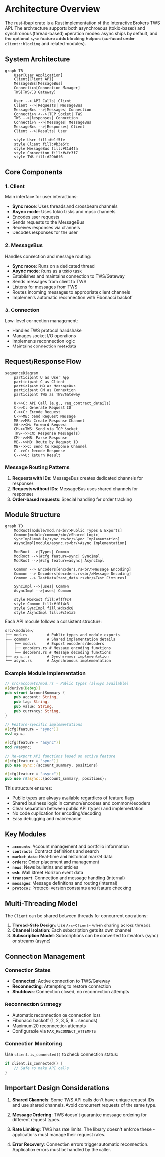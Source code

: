 # Architecture Overview

The rust-ibapi crate is a Rust implementation of the Interactive Brokers TWS API. The architecture supports both asynchronous (tokio-based) and synchronous (thread-based) operation modes: async ships by default, and the optional `sync` feature adds blocking helpers (surfaced under `client::blocking` and related modules).

## System Architecture

```mermaid
graph TB
    User[User Application]
    Client[Client API]
    MessageBus[MessageBus]
    Connection[Connection Manager]
    TWS[TWS/IB Gateway]
    
    User -->|API Calls| Client
    Client -->|Requests| MessageBus
    MessageBus -->|Messages| Connection
    Connection <-->|TCP Socket| TWS
    TWS -->|Responses| Connection
    Connection -->|Messages| MessageBus
    MessageBus -->|Responses| Client
    Client -->|Results| User
    
    style User fill:#e1f5fe
    style Client fill:#b3e5fc
    style MessageBus fill:#81d4fa
    style Connection fill:#4fc3f7
    style TWS fill:#29b6f6
```

## Core Components

### 1. Client
Main interface for user interactions:
- **Sync mode**: Uses threads and crossbeam channels
- **Async mode**: Uses tokio tasks and mpsc channels
- Encodes user requests
- Sends requests to the MessageBus
- Receives responses via channels
- Decodes responses for the user

### 2. MessageBus
Handles connection and message routing:
- **Sync mode**: Runs on a dedicated thread
- **Async mode**: Runs as a tokio task
- Establishes and maintains connection to TWS/Gateway
- Sends messages from client to TWS
- Listens for messages from TWS
- Routes incoming messages to appropriate client channels
- Implements automatic reconnection with Fibonacci backoff

### 3. Connection
Low-level connection management:
- Handles TWS protocol handshake
- Manages socket I/O operations
- Implements reconnection logic
- Maintains connection metadata

## Request/Response Flow

```mermaid
sequenceDiagram
    participant U as User App
    participant C as Client
    participant MB as MessageBus
    participant CM as Connection
    participant TWS as TWS/Gateway
    
    U->>C: API Call (e.g., req_contract_details)
    C->>C: Generate Request ID
    C->>C: Encode Request
    C->>MB: Send Request Message
    MB->>MB: Create Response Channel
    MB->>CM: Forward Request
    CM->>TWS: Send via TCP Socket
    TWS-->>CM: Response Message(s)
    CM-->>MB: Parse Response
    MB-->>MB: Route by Request ID
    MB-->>C: Send to Response Channel
    C-->>C: Decode Response
    C-->>U: Return Result
```

### Message Routing Patterns

1. **Requests with IDs**: MessageBus creates dedicated channels for responses
2. **Requests without IDs**: MessageBus uses shared channels for responses
3. **Order-based requests**: Special handling for order tracking

## Module Structure

```mermaid
graph TD
    ModRoot[module/mod.rs<br/>Public Types & Exports]
    Common[module/common/<br/>Shared Logic]
    SyncImpl[module/sync.rs<br/>Sync Implementation]
    AsyncImpl[module/async.rs<br/>Async Implementation]
    
    ModRoot -->|Types| Common
    ModRoot -->|#cfg feature=sync| SyncImpl
    ModRoot -->|#cfg feature=async| AsyncImpl
    
    Common --> Encoders[encoders.rs<br/>Message Encoding]
    Common --> Decoders[decoders.rs<br/>Message Decoding]
    Common --> TestData[test_data.rs<br/>Test Fixtures]
    
    SyncImpl -->|uses| Common
    AsyncImpl -->|uses| Common
    
    style ModRoot fill:#fff9c4
    style Common fill:#f0f4c3
    style SyncImpl fill:#dcedc8
    style AsyncImpl fill:#c5e1a5
```

Each API module follows a consistent structure:

```
src/<module>/
├── mod.rs         # Public types and module exports
├── common/        # Shared implementation details
│   ├── mod.rs     # Export encoders/decoders
│   ├── encoders.rs # Message encoding functions
│   └── decoders.rs # Message decoding functions
├── sync.rs        # Synchronous implementation
└── async.rs       # Asynchronous implementation
```

### Example Module Implementation

```rust
// src/accounts/mod.rs - Public types (always available)
#[derive(Debug)]
pub struct AccountSummary {
    pub account: String,
    pub tag: String,
    pub value: String,
    pub currency: String,
}

// Feature-specific implementations
#[cfg(feature = "sync")]
mod sync;

#[cfg(feature = "async")]
mod r#async;

// Re-export API functions based on active feature
#[cfg(feature = "sync")]
pub use sync::{account_summary, positions};

#[cfg(feature = "async")]
pub use r#async::{account_summary, positions};
```

This structure ensures:
- Public types are always available regardless of feature flags
- Shared business logic in common/encoders and common/decoders
- Clear separation between public API (types) and implementation
- No code duplication for encoding/decoding
- Easy debugging and maintenance

## Key Modules

- **`accounts`**: Account management and portfolio information
- **`contracts`**: Contract definitions and search
- **`market_data`**: Real-time and historical market data
- **`orders`**: Order placement and management
- **`news`**: News bulletins and articles
- **`wsh`**: Wall Street Horizon event data
- **`transport`**: Connection and message handling (internal)
- **`messages`**: Message definitions and routing (internal)
- **`protocol`**: Protocol version constants and feature checking

## Multi-Threading Model

The `Client` can be shared between threads for concurrent operations:

1. **Thread-Safe Design**: Use `Arc<Client>` when sharing across threads
2. **Channel Isolation**: Each subscription gets its own channel
3. **Subscription Model**: Subscriptions can be converted to iterators (sync) or streams (async)

## Connection Management

### Connection States
- **Connected**: Active connection to TWS/Gateway
- **Reconnecting**: Attempting to restore connection
- **Shutdown**: Connection closed, no reconnection attempts

### Reconnection Strategy
- Automatic reconnection on connection loss
- Fibonacci backoff (1, 2, 3, 5, 8... seconds)
- Maximum 20 reconnection attempts
- Configurable via `MAX_RECONNECT_ATTEMPTS`

### Connection Monitoring
Use `client.is_connected()` to check connection status:
```rust
if client.is_connected() {
    // Safe to make API calls
}
```

## Important Design Considerations

1. **Shared Channels**: Some TWS API calls don't have unique request IDs and use shared channels. Avoid concurrent requests of the same type.

2. **Message Ordering**: TWS doesn't guarantee message ordering for different request types.

3. **Rate Limiting**: TWS has rate limits. The library doesn't enforce these - applications must manage their request rates.

4. **Error Recovery**: Connection errors trigger automatic reconnection. Application errors must be handled by the caller.
